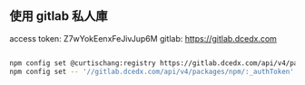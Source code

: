 



## 使用 gitlab 私人庫

access token: Z7wYokEenxFeJivJup6M
gitlab: https://gitlab.dcedx.com


```bash

npm config set @curtischang:registry https://gitlab.dcedx.com/api/v4/packages/npm/
npm config set -- '//gitlab.dcedx.com/api/v4/packages/npm/:_authToken' "Z7wYokEenxFeJivJup6M"


```

